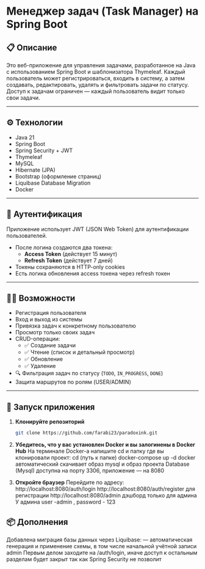# Менеджер задач (Task Manager) на Spring Boot

## 📋 Описание

Это веб-приложение для управления задачами, разработанное на Java с использованием Spring Boot и шаблонизатора Thymeleaf. Каждый пользователь может регистрироваться, входить в систему, а затем создавать, редактировать, удалять и фильтровать задачи по статусу. Доступ к задачам ограничен — каждый пользователь видит только свои задачи.

---

## ⚙️ Технологии

- Java 21
- Spring Boot
- Spring Security + JWT
- Thymeleaf
- MySQL
- Hibernate (JPA)
- Bootstrap (оформление страниц)
- Liquibase Database Migration
- Docker

---

## 🔐 Аутентификация

Приложение использует JWT (JSON Web Token) для аутентификации пользователей.

- После логина создаются два токена:
  - **Access Token** (действует 15 минут)
  - **Refresh Token** (действует 7 дней)
- Токены сохраняются в HTTP-only cookies
- Есть логика обновления access токена через refresh токен

---

## 🧑‍💻 Возможности

- Регистрация пользователя
- Вход и выход из системы
- Привязка задач к конкретному пользователю
- Просмотр только своих задач
- CRUD-операции:
  - ✅ Создание задачи
  - ✅ Чтение (список и детальный просмотр)
  - ✅ Обновление
  - ✅ Удаление
- 🔍 Фильтрация задач по статусу (`TODO`, `IN_PROGRESS`, `DONE`)
- Защита маршрутов по ролям (USER/ADMIN)

---

## 🚀 Запуск приложения

1. **Клонируйте репозиторий**  
   ```bash
   git clone https://github.com/farabi23/paradoxink.git
   
2. **Убедитесь, что у вас установлен Docker и вы залогинены в Docker Hub**
    На терминале Docker-a напишите cd и папку где вы клонировали проект:
     cd (путь к папке)
     docker-compose up -d
     docker автоматический скачивает образ mysql и образ проекта
    Database (Mysql) доступна на порту 3306, приложение — на 8080

4.  **Откройте браузер**
    Перейдите по адресу:
    http://localhost:8080/auth/login
    http://localhost:8080/auth/register для регистрации
    http://localhost:8080/admin дэшборд только для админа
    У админа user -admin , password - 123


## 📦 Дополнения
Добавлена миграция базы данных через Liquibase:
— автоматическая генерация и применение схемы, в том числе начальной учётной записи admin
Первым делом заходите на /auth/login, иначе доступ к остальным разделам будет закрыт так как Spring Security не позволит




